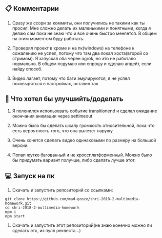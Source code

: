 ## 📋 Комментарии

1. Сразу же ссори за коммиты, они получились не такими как ты просил. Мне сложно делать их маленькими и понятными, когда я делаю сам пока не знаю что и все очень быстро меняется. В общем на этим моментом буду работать.

1. Проверял проект в хроме и на пк(windows) на телефоне к сожалению не успел, потому что там два локал хоста(второй со стримом). Я запускал оба черен ngrok, но это не работало нормально. В общем подумаю или спрошу и сделаю апдейт, если найду способ.

1. Видео лагает, потому что баги эмулируются, я не успел поковыряться в настройках, оставил так


## 💪 Что хотел бы улучшийть/доделать

1. Я поленился использовать событие transitionend и сделал ожидание окончания анимации через settimeout

1. Можно было бы сделать шкалу громкость относительной, пока что есть вероятность того, что она вылезет наружу

1. Очень хочется сделать видео одинаковыми по размеру на большой версии

1. Попап жутко багованный и не кроссплатформенный. Можно было бы придумать вариант получше, либо сделать лучше этот.

## 💻 Запуск на пк

1. Скачать и запустить репозиторий со ссылками:
```shell
git clone https://github.com/mad-gooze/shri-2018-2-multimedia-homework.git
cd shri-2018-2-multimedia-homework
npm i
npm start
```
1. Скачать и запустить этот репозиторий(не знаю конечно можно ли сделать это, из пулл реквеста...)